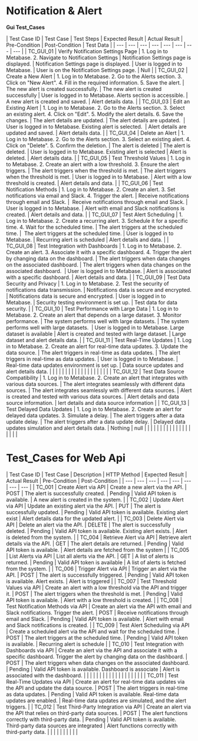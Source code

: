 # Notification & Alert

**Gui Test_Cases**

| Test Case
  ID | Test Case | Test Steps | Expected Result | Actual Result | Pre-Condition | Post-Condition | Test Data |
| --- | --- | --- | --- | --- | --- | --- | --- |
| TC_GUI_01 | Verify Notification Settings
  Page | 1. Log in to Metabase. 2.
  Navigate to Notification Settings | Notification Settings page is
  displayed. | Notification Settings page is
  displayed. | User is logged in to Metabase. | User is on the Notification Settings page. | Null |
| TC_GUI_02 | Create a New Alert | 1. Log in to Metabase. 2. Go to
  the Alerts section. 3. Click on "New Alert". 4. Fill in the
  required information. 5. Save the alert. | The new alert is created
  successfully. | The new alert is created
  successfully | User is logged in to Metabase.
  Alerts section is accessible. | A new alert is created and saved. | Alert details data. |
| TC_GUI_03 | Edit an Existing Alert | 1. Log in to Metabase. 2. Go to
  the Alerts section. 3. Select an existing alert. 4. Click on
  "Edit". 5. Modify the alert details. 6. Save the changes. | The alert details are updated. | The alert details are
  updated.  | User is logged in to Metabase.
  Existing alert is selected.  | Alert details are updated and
  saved. | Alert details data. |
| TC_GUI_04 | Delete an Alert | 1. Log in to Metabase. 2. Go to
  the Alerts section. 3. Select an existing alert. 4. Click on
  "Delete". 5. Confirm the deletion. | The alert is deleted | The alert is deleted. | User is logged in to Metabase.
  Existing alert is selected | Alert is deleted. | Alert details data. |
| TC_GUI_05 | Test Threshold Values | 1. Log in to Metabase. 2. Create
  an alert with a low threshold. 3. Ensure the alert triggers. | The alert triggers when the
  threshold is met. | The alert triggers when the
  threshold is met. | User is logged in to Metabase. | Alert with a low threshold is created. | Alert details and data. |
| TC_GUI_06 | Test Notification Methods | 1. Log in to Metabase. 2. Create
  an alert. 3. Set notifications via email and Slack. 4. Trigger the alert. | Receive notifications through
  email and Slack. |  Receive notifications through email and
  Slack. | User is logged in to Metabase. | Alert with email and Slack
  notifications is created. | Alert details and data. |
| TC_GUI_07 | Test Alert Scheduling | 1. Log in to Metabase. 2. Create
  a recurring alert. 3. Schedule it for a specific time. 4. Wait for the
  scheduled time. | The alert triggers at the
  scheduled time. |  The alert triggers at the scheduled time. | User is logged in to Metabase. | Recurring alert is scheduled | Alert details and data. |
| TC_GUI_08 | Test Integration with Dashboards | 1. Log in to Metabase. 2. Create
  an alert. 3. Associate it with a specific dashboard. 4. Trigger the alert by
  changing data on the dashboard. | The alert triggers when data
  changes on the associated dashboard. | The alert triggers when data
  changes on the associated dashboard.  | User is logged in to Metabase. | Alert is associated with a
  specific dashboard. | Alert details and data. |
| TC_GUI_09 | Test Data Security and Privacy | 1. Log in to Metabase. 2. Test
  the security of notifications data transmission. | Notifications data is secure and
  encrypted. | Notifications data is secure and
  encrypted. | User is logged in to Metabase. | Security testing environment is
  set up. | Test data for data security. |
| TC_GUI_10 | Test Performance with Large Data | 1. Log in to Metabase. 2. Create
  an alert that depends on a large dataset. 3. Monitor performance. | The system performs well with
  large datasets. | The system performs well with
  large datasets.  | User is logged in to Metabase.
  Large dataset is available | Alert is created and tested with
  large dataset. | Large dataset and alert details
  data. |
| TC_GUI_11 | Test Real-Time Updates | 1. Log in to Metabase. 2. Create
  an alert for real-time data updates. 3. Update the data source. | The alert triggers in real-time
  as data updates. | The alert triggers in real-time
  as data updates. | User is logged in to Metabase. | Real-time data updates environment
  is set up. | Data source updates and alert
  details data. |
|  |  |  |  |  |  |  |  |
|  |  |  |  |  |  |  |  |
| TC_GUI_12 | Test Data Source Compatibility | 1. Log in to Metabase. 2. Create
  an alert that integrates with various data sources. | The alert integrates seamlessly
  with different data sources. | The alert integrates seamlessly
  with different data sources. | Alert is created and tested with
  various data sources. | Alert details and data source
  information. | lert details and data source
  information |
| TC_GUI_13 | Test Delayed Data Updates | 1. Log in to Metabase. 2. Create
  an alert for delayed data updates. 3. Simulate a delay. | The alert triggers after a data
  update delay. | The alert triggers after a data
  update delay. | Delayed data updates simulation
  and alert details data. | Nothing | null |
|  |  |  |  |  |  |  |  |
|  |  |  |  |  |  |  |  |

# Test_Cases for Web Api

| Test Case
  ID | Test Case | Description | HTTP Method | Expected Result | Actual Result | Pre-Condition | Post-Condition |
| --- | --- | --- | --- | --- | --- | --- | --- |
| TC_001 | Create Alert via API | Create a new alert via the API. | POST | The alert is successfully
  created. | Pending | Valid API token is available. | A new alert is created in the
  system. |
| TC_002 | Update Alert via API | Update an existing alert via the
  API. | PUT | The alert is successfully
  updated. | Pending | Valid API token is available.
  Existing alert exist | Alert details data for the updated
  alert. |
| TC_003 | Delete Alert via API | Delete an alert via the API. | DELETE | The alert is successfully
  deleted. | Pending | Valid API token is available.
  Existing alert exists. | Alert is deleted from the system. |
| TC_004 | Retrieve Alert via API | Retrieve alert details via the
  API. | GET | The alert details are returned. | Pending | Valid API token is available. | Alert details are fetched from the
  system |
| TC_005 | List Alerts via API | List all alerts via the API. | GET | A list of alerts is returned. | Pending | Valid API token is available | A list of alerts is fetched from
  the system. |
| TC_006 | Trigger Alert via API | Trigger an alert via the API. | POST | The alert is successfully
  triggered. | Pending | Valid API token is available.
  Alert exists. | Alert is triggered |
| TC_007 | Test Threshold Values via API | Create an alert with a low
  threshold via the API and trigger it. | POST | The alert triggers when the
  threshold is met. | Pending | Valid API token is available. | Alert with a low threshold is
  created. |
| TC_008 | Test Notification Methods via API | Create an alert via the API with
  email and Slack notifications. Trigger the alert. | POST | Receive notifications through
  email and Slack. | Pending | Valid API token is available. | Alert with email and Slack
  notifications is created. |
| TC_009 | Test Alert Scheduling via API | Create a scheduled alert via the
  API and wait for the scheduled time. | POST | The alert triggers at the
  scheduled time. | Pending | Valid API token is available. | Recurring alert is schedule |
| TC_010 | Test Integration with Dashboards
  via API | Create an alert via the API and
  associate it with a specific dashboard. Trigger the alert by changing data on
  the dashboard. | POST | The alert triggers when data
  changes on the associated dashboard. | Pending | Valid API token is available.
  Dashboard is associate | Alert is associated with the dashboard. |
|  |  |  |  |  |  |  |  |
|  |  |  |  |  |  |  |  |
| TC_011 | Test Real-Time Updates via API | Create an alert for real-time
  data updates via the API and update the data source. | POST | The alert triggers in real-time
  as data updates. | Pending | Valid API token is available.
  Real-time data updates are enabled. | Real-time data updates are
  simulated, and the alert triggers. |
| TC_012 | Test Third-Party Integration via
  API | Create an alert via the API that
  relies on third-party data sources. | POST | The alert functions correctly
  with third-party data. | Pending | Valid API token is available.
  Third-party data sources are integrated | Alert functions correctly with
  third-party data. |
|  |  |  |  |  |  |  |  |